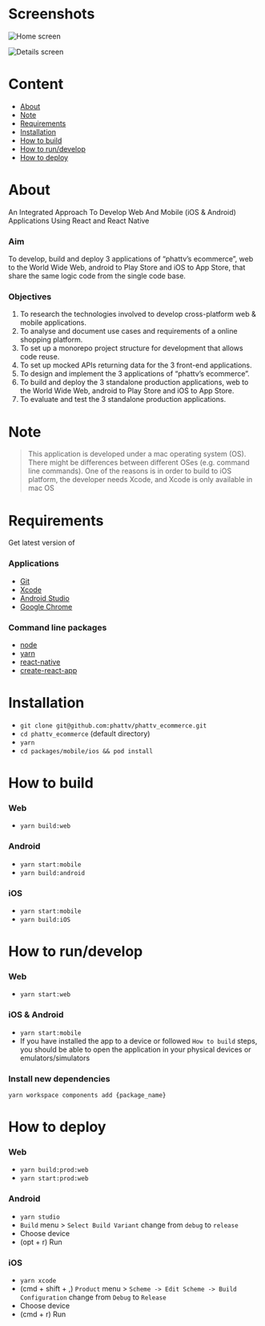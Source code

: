# Screenshots

![Home screen](https://imgur.com/s0TA1bo.jpg)

![Details screen](https://imgur.com/Jgi6MS7.jpg)

# Content

- [About](#About)
- [Note](#Note)
- [Requirements](#Requirements)
- [Installation](#Installation)
- [How to build](#How-to-build)
- [How to run/develop](#How-to-run/develop)
- [How to deploy](#How-to-deploy)

# About

An Integrated Approach To Develop Web And Mobile (iOS & Android) Applications Using React and React Native

### Aim

To develop, build and deploy 3 applications of “phattv’s ecommerce”, web to the World Wide Web, android to Play Store and iOS to App Store, that share the same logic code from the single code base.

### Objectives

1. To research the technologies involved to develop cross-platform web & mobile applications.
2. To analyse and document use cases and requirements of a online shopping platform.
3. To set up a monorepo project structure for development that allows code reuse.
4. To set up mocked APIs returning data for the 3 front-end applications.
5. To design and implement the 3 applications of “phattv’s ecommerce”.
6. To build and deploy the 3 standalone production applications, web to the World Wide Web, android to Play Store and iOS to App Store.
7. To evaluate and test the 3 standalone production applications.

# Note

> This application is developed under a mac operating system (OS). There might be differences between different OSes (e.g. command line commands). One of the reasons is in order to build to iOS platform, the developer needs Xcode, and Xcode is only available in mac OS

# Requirements

Get latest version of

### Applications

- [Git](https://git-scm.com/book/en/v2/Getting-Started-Installing-Git)
- [Xcode](https://developer.apple.com/xcode/)
- [Android Studio](https://developer.android.com/studio/install)
- [Google Chrome](https://www.google.com/chrome/)

### Command line packages

- [node](https://nodejs.org/en/)
- [yarn](https://yarnpkg.com/lang/en/docs/install)
- [react-native](https://facebook.github.io/react-native/docs/getting-started.html)
- [create-react-app](https://github.com/facebook/create-react-app)

# Installation

- `git clone git@github.com:phattv/phattv_ecommerce.git`
- `cd phattv_ecommerce` (default directory)
- `yarn`
- `cd packages/mobile/ios && pod install`

# How to build

### Web

- `yarn build:web`

### Android

- `yarn start:mobile`
- `yarn build:android`

### iOS

- `yarn start:mobile`
- `yarn build:iOS`

# How to run/develop

### Web

- `yarn start:web`

### iOS & Android

- `yarn start:mobile`
- If you have installed the app to a device or followed `How to build` steps, you should be able to open the application in your physical devices or emulators/simulators

### Install new dependencies

`yarn workspace components add {package_name}`

# How to deploy

### Web

- `yarn build:prod:web`
- `yarn start:prod:web`

### Android

- `yarn studio`
- `Build` menu > `Select Build Variant` change from `debug` to `release`
- Choose device
- (opt + r) Run

### iOS

- `yarn xcode`
- (cmd + shift + ,) `Product` menu > `Scheme -> Edit Scheme -> Build Configuration` change from `Debug` to `Release`
- Choose device
- (cmd + r) Run
